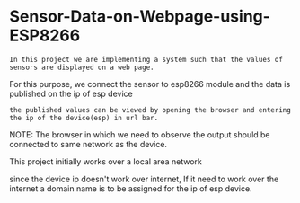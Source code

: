 # Sensor-Data-on-Webpage-using-ESP8266
    In this project we are implementing a system such that the values of sensors are displayed on a web page.
    
 For this purpose,
    we connect the sensor to esp8266 module and the data is published on the ip of esp device
    
    the published values can be viewed by opening the browser and entering the ip of the device(esp) in url bar.
    
   NOTE:
      The browser in which we need to observe the output should be connected to same network as the device.
      
  This project initially works over a local area network 
  
  since the device ip doesn't work over internet, If it need to work over the internet a domain name is to be assigned for the ip of esp device.
